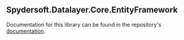 ## Spydersoft.Datalayer.Core.EntityFramework

Documentation for this library can be found in the repository's [documentation](docs/).